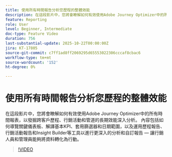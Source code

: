 ```yaml
---
title: 使用所有時間報告分析您歷程的整體效能
description: 在這段影片中，您將會瞭解如何有效使用Adobe Journey Optimizer中的所有時間報表，以發掘跨客戶歷程、行銷活動和管道的長期效能深入分析。 內容包括如何導覽關鍵儀表板、解譯基本KPI、套用篩選器和日期範圍，以及運用歷程報告、行銷活動報告和Insight Builder等工具以進行更深入的分析和自訂報告 — 讓行銷人員和管理員能夠將資料轉化為行動。
feature: Reporting
role: User
level: Beginner, Intermediate
doc-type: Feature Video
duration: 756
last-substantial-update: 2025-10-22T00:00:00Z
jira: KT-17805
source-git-commit: c7ff1ad8ff2069295d65553022306cccaf8cbac6
workflow-type: tm+mt
source-wordcount: '152'
ht-degree: 0%

---
```



# 使用所有時間報告分析您歷程的整體效能

在這段影片中，您將會瞭解如何有效使用Adobe Journey Optimizer中的所有時間報表，以發掘跨客戶歷程、行銷活動和管道的長期效能深入分析。 內容包括如何導覽關鍵儀表板、解譯基本KPI、套用篩選器和日期範圍，以及運用歷程報告、行銷活動報告和Insight Builder等工具以進行更深入的分析和自訂報告 — 讓行銷人員和管理員能夠將資料轉化為行動。

>[!VIDEO](https://video.tv.adobe.com/v/3475798/?captions=chi_hant&learn=on&enablevpops)
